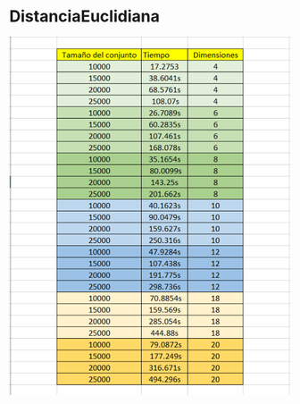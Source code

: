# DistanciaEuclidiana
![alt text](https://github.com/yerson001/DistanciaEuclidiana/blob/master/tiempos.PNG)
